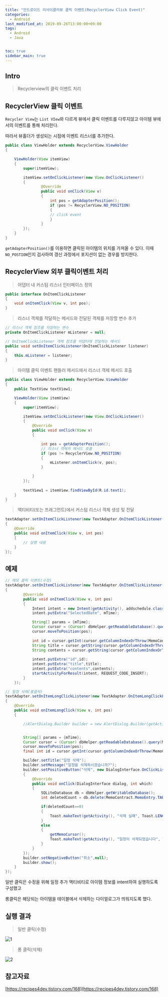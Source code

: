```yaml
---
title: "안드로이드 리사이클러뷰 클릭 이벤트(RecyclerView Click Event)"
categories: 
  - Android
last_modified_at: 2019-09-26T13:00:00+09:00
tags: 
  - Android
  - Java


toc: true
sidebar_main: true
---
```


## Intro

> Recyclerview의 클릭 이벤트 처리


## RecyclerView 클릭 이벤트

`Recycler View`는 `List VIew`와 다르게 뷰에서 클릭 이벤트를 다루지않고 아이템 뷰에서의 이벤트를 통해 처리한다.

따라서 뷰홀더가 생성되는 시점에 이벤트 리스너를 추가한다.

```java
public class ViewHolder extends RecyclerView.ViewHolder 
{

    ViewHolder(View itemView)
    {
        super(itemView);

        itemView.setOnClickListener(new View.OnClickListener() 
        {
                @Override
                public void onClick(View v) 
                {
                    int pos = getAdapterPosition();
                    if (pos != RecyclerView.NO_POSITION) 
                    {
                    // click event
                    }
                }
        });
    }
}
```

`getAdapterPosition()`를 이용하면 클릭된 아이템의 위치를 가져올 수 있다. 
 이때 `NO_POSTION`인지 검사하여 갱신 과정에서 포지션이 없는 경우를 방지한다. 

## RecyclerView 외부 클릭이벤트 처리

> 어댑터 내 커스텀 리스너 인터페이스 정의

```java
public interface OnItemClickListener
{
    void onItemClick(View v, int pos);
}
```

> 리스너 객체를 적달하는 메서드와 전달된 객체를 저장할 변수 추가

```java
// 리스너 객체 참조를 저장하는 변수
private OnItemClickListener mListener = null;

// OnItemClickListener 객체 참조를 어댑터에 전달하는 메서드
public void setOnItemClickListener(OnItemClickListener listener)
{
    this.mListener = listener;
}
```

> 아이템 클릭 이벤트 핸들러 메서드에서 리스너 객체 메서드 호출

```java
public class ViewHolder extends RecyclerView.ViewHolder
{
    public TextView textView1;

    ViewHolder(View itemView)
    {
        super(itemView);

        itemView.setOnClickListener(new View.OnClickListener()
        {
            @Override
            public void onClick(View v)
            {

                int pos = getAdapterPosition();
                // 리스너 객체의 메서드 호출
                if (pos != RecyclerView.NO_POSITION)
                {
                    mListener.onItemClick(v, pos);
                }

            }
        });
        
        textView1 = itemView.findViewById(R.id.text1);
    }
}
```

> 액티비티(또는 프래그먼트)에서 커스텀 리스너 객체 생성 및 전달

```java
textAdapter.setOnItemClickListener(new TextAdapter.OnItemClickListener()
{
    @Override
    public void onItemClick(View v, int pos)
    {
        // 실행 내용
    }
});
```

## 예제

```java
// 메모 클릭 이벤트(수정)
textAdapter.setOnItemClickListener(new TextAdapter.OnItemClickListener()
{
        @Override
        public void onItemClick(View v, int pos)
        {
            Intent intent = new Intent(getActivity(), addschedule.class);
            intent.putExtra("SelectedDate", mTime);

            String[] params = {mTime};
            Cursor cursor = (Cursor) dbHelper.getReadableDatabase().query(MemoContract.MemoEntry.TABLE_NAME, null, "date=?", params, null, null, null);
            cursor.moveToPosition(pos);
            
            int id = cursor.getInt(cursor.getColumnIndexOrThrow(MemoContract.MemoEntry._ID));
            String title = cursor.getString(cursor.getColumnIndexOrThrow(MemoContract.MemoEntry.COLUMN_NAME_TITLE));
            String contents = cursor.getString(cursor.getColumnIndexOrThrow(MemoContract.MemoEntry.COLUMN_NAME_CONTENTS));
            
            intent.putExtra("id",id);
            intent.putExtra("title",title);
            intent.putExtra("contents",contents);
            startActivityForResult(intent, REQUEST_CODE_INSERT);
        }
    });

// 일정 삭제(롱클릭)
textAdapter.setOnItemLongClickListener(new TextAdapter.OnItemLongClickListener()
{
    @Override
    public void onItemLongClick(View v, int pos)
    {

        //AlertDialog.Builder builder = new AlertDialog.Builder(getActivity(), R.style.Dialog);


        String[] params = {mTime};
        Cursor cursor = (Cursor) dbHelper.getReadableDatabase().query(MemoContract.MemoEntry.TABLE_NAME, null, "date=?", params, null, null, null);
        cursor.moveToPosition(pos);
        final int id = cursor.getInt(cursor.getColumnIndexOrThrow(MemoContract.MemoEntry._ID));

        builder.setTitle("일정 삭제");
        builder.setMessage("일정을 삭제하시겠습니까?");
        builder.setPositiveButton("삭제", new DialogInterface.OnClickListener()
        {
            @Override
            public void onClick(DialogInterface dialog, int which)
            {
                SQLiteDatabase db = dbHelper.getWritableDatabase();
                int deletedCount = db.delete(MemoContract.MemoEntry.TABLE_NAME,MemoContract.MemoEntry._ID+"="+id,null);

                if(deletedCount==0)
                {
                    Toast.makeText(getActivity(), "삭제 실패", Toast.LENGTH_SHORT).show();
                }
                else
                {
                    getMemoCursor();
                    Toast.makeText(getActivity(), "일정이 삭제되었습니다", Toast.LENGTH_SHORT).show();
                }
            }
        });
        builder.setNegativeButton("취소",null);
        builder.show();
    }
});

```

일반 클릭은 수정을 위해 일정 추가 액티비티로 아이템 정보를 intent하여 실행하도록 구성했고

롱클릭은 해당되는 아이템을 테이블에서 삭제하는 다이얼로그가 띄워지도록 했다.

## 실행 결과

> 일반 클릭(수정)

![1](https://github.com/lesslate/lesslate.github.io/blob/master/assets/img/Android/recyclerClick/1.gif?raw=true)

> 롱 클릭(삭제)

![2](https://github.com/lesslate/lesslate.github.io/blob/master/assets/img/Android/recyclerClick/2.gif?raw=true)


## 참고자료

[https://recipes4dev.tistory.com/168](https://recipes4dev.tistory.com/168)

